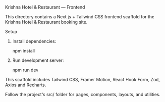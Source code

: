 Krishna Hotel & Restaurant — Frontend

This directory contains a Next.js + Tailwind CSS frontend scaffold for the Krishna Hotel & Restaurant booking site.

Setup

1. Install dependencies:

   npm install

2. Run development server:

   npm run dev

This scaffold includes Tailwind CSS, Framer Motion, React Hook Form, Zod, Axios and Recharts.

Follow the project's src/ folder for pages, components, layouts, and utilities.
